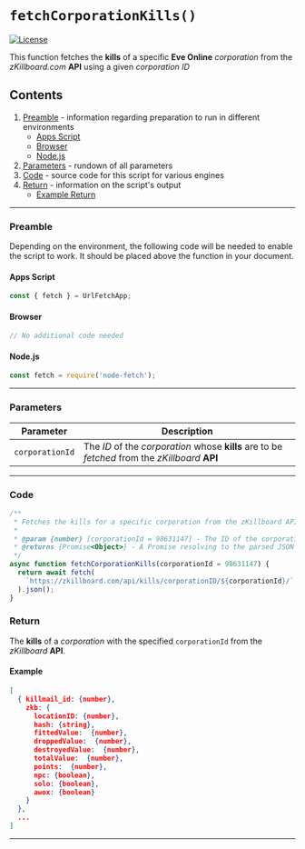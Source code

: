 # `fetchCorporationKills()`

[![License](https://img.shields.io/badge/license-MIT-blue.svg)](https://opensource.org/licenses/MIT)

This function fetches the **kills** of a specific **Eve Online**  *corporation* from the *zKillboard.com* **API** using a given *corporation ID*

## Contents

1. [Preamble](#preamble) - information regarding preparation to run in different environments
   - [Apps Script](#apps-script)
   - [Browser](#browser)
   - [Node.js](#nodejs)
2. [Parameters](#parameters) - rundown of all parameters
3. [Code](#code) - source code for this script for various engines
4. [Return](#return) - information on the script's output
   - [Example Return](#example-return)

---

### Preamble

Depending on the environment, the following code will be needed to enable the script to work.
It should be placed above the function in your document.

#### Apps Script

```js
const { fetch } = UrlFetchApp;
```

#### Browser

```js
// No additional code needed
```

#### Node.js

```js
const fetch = require('node-fetch');
```

---

### Parameters

|Parameter|Description|
|---------|-----------|
|`corporationId`|The *ID* of the *corporation* whose **kills** are to be *fetched* from the *zKillboard* **API**|

---

### Code

```js
/**
 * Fetches the kills for a specific corporation from the zKillboard API.
 *
 * @param {number} [corporationId = 98631147] - The ID of the corporation to fetch kills for.
 * @returns {Promise<Object>} - A Promise resolving to the parsed JSON response containing the fetched kill data.
 */
async function fetchCorporationKills(corporationId = 98631147) {
  return await fetch(
    `https://zkillboard.com/api/kills/corporationID/${corporationId}/`
  ).json();
}
```

### Return

The **kills** of a *corporation* with the specified `corporationId` from the *zKillboard* **API**.

#### Example

```json
[ 
  { killmail_id: {number},
    zkb: {
      locationID: {number},
      hash: {string},
      fittedValue:  {number},
      droppedValue:  {number},
      destroyedValue:  {number},
      totalValue:  {number},
      points:  {number},
      npc: {boolean},
      solo: {boolean},
      awox: {boolean}
    }
  },
  ...
]
```

---
